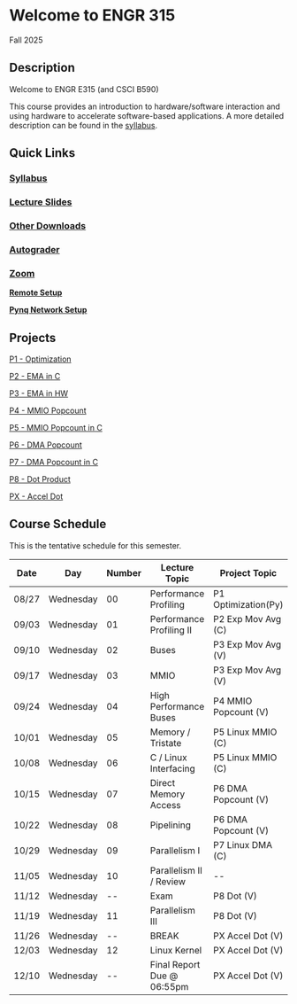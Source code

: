 # Welcome to ENGR 315 

Fall 2025

## Description 

Welcome to ENGR E315 (and CSCI B590)

This course provides an introduction to hardware/software interaction and using
hardware to accelerate software-based
applications. A more detailed description can be found in the
[syllabus](syllabus).

## Quick Links

### [Syllabus](syllabus.md)

### [Lecture Slides](https://github.com/engr315/lecture_slides) 

### [Other Downloads](https://github.com/Engr315/downloads) 

### [Autograder](https://autograder.luddy.indiana.edu)

<!-- ### [Slack](https:///e315-fall2022.slack.com)  -->

### [Zoom](https://iu.zoom.us/j/82546848629)

**[Remote Setup](https://uisapp2.iu.edu/confluence-prd/pages/viewpage.action?pageId=280461906)**

**[Pynq Network Setup](https://docs.google.com/document/d/1i-IbmVQ2isauEg50CN2s8E3xESR1mAaM4FTGclJopJ0)**

## Projects

[P1 -
Optimization](P1_optimization.md)

<!-- https://docs.google.com/document/d/105JyX49O5bt4fwf8lDtwJeOk-tv2ZoSdRi1HCloXQ2M) -->
<!-- https://docs.google.com/document/d/1-CCQA5W3WXCne4WsE9izRG_VA8rVle_d_RgO6UVfJ-Y -->

[P2 - EMA in C](https://docs.google.com/document/d/1cfBDzoIlD9y3EHx-0Q9YKQ-T1hPvglZrRkxLdxBoPe4)

[P3 - EMA in HW](https://docs.google.com/document/d/1U6MN45r_esy1MUt8zoRSsgUC54HM9TFWiHajOWfyus4)

[P4 - MMIO Popcount](https://docs.google.com/document/d/1wziNgmpn2tVlY3KJ_S0K1H8Fy0uqwUYXsahNDnxYBY0)

[P5 - MMIO Popcount in C](https://docs.google.com/document/d/1jg8RsI7jDrboQLwvzRQ8uWffIeV_ha4-RNPDwvikyxs)

[P6 - DMA Popcount](
https://docs.google.com/document/d/1u5RHWupwQOmu_8SVDFzPE2HH5vzACUf5E6XRroKZ6-M)


[P7 - DMA Popcount in C](
https://docs.google.com/document/d/1No0ThJH7IQrEZT4aiclMCTAKm2VETctFjFmX-5vdYks)

[P8 - Dot Product
](https://docs.google.com/document/d/1-7P4MVqkqgErGTgZFTI5RU-Xp4UcxNxZrqHNL3SwFu0)

[PX - Accel Dot
](https://docs.google.com/document/d/1o2O131Urwfu3FUcAc2eNOvgz_DdiyA4J3IQlRAeDowk)

<!-- 
SP'2021
[P2 - Correlation](https://docs.google.com/document/d/1OnPW7GvSvcdtVuDCgDzKF1uvwplZkn-wKnNfx14_LTQ)

SP'2020
[P1 - Blinking LEDs](https://docs.google.com/document/d/1WEp6INc_Z_96oKV1LKEZmKhYWgL1gWm5W6eo9B1y3hA)
[P2 - Mega Multiply](https://docs.google.com/document/d/1f7u7QJJ32AM1liW9sximbdjBCLsJNu3DhcO3tE-Fcyc)
[P3 - Exp. Moving Average](https://docs.google.com/document/d/1e9pKW8jmkTzBqklJmH242OeL7Ld5hEkfb25EU77XLDM)
[P4 - Bitcounting](https://docs.google.com/document/d/1RNPc4r2bKhwEj0n96p_kqQbENdzikBAGi6dRorFOlvU)
[PX - Accelerating Machine Learning](https://docs.google.com/document/d/1UphnXadOCnuIDnqv7KrRn8DV3CH7Q90x0BT59jAW-FI) 
-->

## Course Schedule

This is the tentative schedule for this semester.
                                                        
|  Date  |   Day     | Number| Lecture Topic             |  Project Topic        | 
|  --    |  -----    | --    |  -----                    |     -----             | 
| 08/27  | Wednesday | 00    | Performance Profiling     | P1 Optimization(Py)   |
| 09/03  | Wednesday | 01    | Performance Profiling II  | P2 Exp Mov Avg (C)    | 
| 09/10  | Wednesday | 02    | Buses                     | P3 Exp Mov Avg (V)    |
| 09/17  | Wednesday | 03    | MMIO                      | P3 Exp Mov Avg (V)    |
| 09/24  | Wednesday | 04    | High Performance Buses    | P4 MMIO Popcount (V)  |
| 10/01  | Wednesday | 05    | Memory / Tristate         | P5 Linux MMIO (C)     |
| 10/08  | Wednesday | 06    | C / Linux Interfacing     | P5 Linux MMIO (C)     |
| 10/15  | Wednesday | 07    | Direct Memory Access      | P6 DMA Popcount (V)   |
| 10/22  | Wednesday | 08    | Pipelining                | P6 DMA Popcount (V)   |
| 10/29  | Wednesday | 09    | Parallelism I             | P7 Linux DMA (C)      |
| 11/05  | Wednesday | 10    | Parallelism II / Review   | --                    |
| 11/12  | Wednesday | --    | Exam                      | P8 Dot (V)            |
| 11/19  | Wednesday | 11    | Parallelism III           | P8 Dot (V)            |
| 11/26  | Wednesday | --    | BREAK                     | PX Accel Dot (V)      |
| 12/03  | Wednesday | 12    | Linux Kernel              | PX Accel Dot (V)      | 
| 12/10  | Wednesday | --    | Final Report Due @ 06:55pm| PX Accel Dot (V)      |


